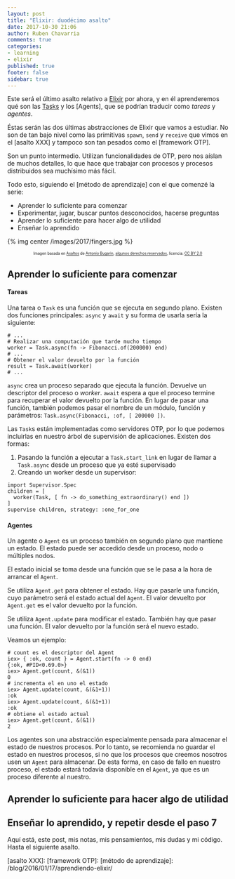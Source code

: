 ```yaml
---
layout: post
title: "Elixir: duodécimo asalto"
date: 2017-10-30 21:06
author: Ruben Chavarria
comments: true
categories: 
- learning
- elixir
published: true
footer: false
sidebar: true
---
```


Este será el último asalto relativo a [Elixir] por ahora, y en él aprenderemos qué son las [Tasks] y los [Agents], que se podrían traducir como *tareas* y *agentes*. 

Éstas serán las dos últimas abstracciones de Elixir que vamos a estudiar. No son de tan bajo nivel como las primitivas `spawn`, `send` y `receive` que vimos en el [asalto XXX] y tampoco son tan pesados como el [framework OTP].

Son un punto intermedio. Utilizan funcionalidades de OTP, pero nos aíslan de muchos detalles, lo que hace que trabajar con procesos y procesos distribuidos sea muchísimo más fácil.

Todo esto, siguiendo el [método de aprendizaje] con el que comenzé la serie:

- Aprender lo suficiente para comenzar
- Experimentar, jugar, buscar puntos desconocidos, hacerse preguntas
- Aprender lo suficiente para hacer algo de utilidad
- Enseñar lo aprendido

{% img center /images/2017/fingers.jpg %}

<div style="text-align: center">
  <span style="font-size: 60%">
Imagen basada en <a href="https://flic.kr/p/9cXZUG">Asaltos</a> de <a href="https://www.flickr.com/photos/antoniobugarin/">Antonio Bugarin</a>, <a href="https://creativecommons.org/licenses/by/2.0/">algunos derechos reservados</a>, licencia: <a href="https://creativecommons.org/licenses/by/2.0/">CC BY 2.0</a>
  </span>
</div>

<!-- more -->

## Aprender lo suficiente para comenzar

#### Tareas

Una tarea o `Task` es una función que se ejecuta en segundo plano. Existen dos funciones principales: `async` y `await` y su forma de usarla sería la siguiente:

```
# ...
# Realizar una computación que tarde mucho tiempo
worker = Task.async(fn -> Fibonacci.of(200000) end)
# ...
# Obtener el valor devuelto por la función
result = Task.await(worker)
# ...
```

`async` crea un proceso separado que ejecuta la función. Devuelve un descriptor del proceso o *worker*. `await` espera a que el proceso termine para recuperar el valor devuelto por la función. En lugar de pasar una función, también podemos pasar el nombre de un módulo, función y parámetros: `Task.async(Fibonacci, :of, [ 200000 ])`.

Las `Task`s están implementadas como servidores OTP, por lo que podemos incluirlas en nuestro árbol de supervisión de aplicaciones. Existen dos formas:

1. Pasando la función a ejecutar a `Task.start_link` en lugar de llamar a `Task.async` desde un proceso que ya esté supervisado
2. Creando un worker desde un supervisor:

```
import Supervisor.Spec
children = [
  worker(Task, [ fn -> do_something_extraordinary() end ])
]
supervise children, strategy: :one_for_one
```

#### Agentes

Un agente o `Agent` es un proceso también en segundo plano que mantiene un estado. El estado puede ser accedido desde un proceso, nodo o múltiples nodos.

El estado inicial se toma desde una función que se le pasa a la hora de arrancar el `Agent`.

Se utiliza `Agent.get` para obtener el estado. Hay que pasarle una función, cuyo parámetro será el estado actual del `Agent`. El valor devuelto por `Agent.get` es el valor devuelto por la función.

Se utiliza `Agent.update` para modificar el estado. También hay que pasar una función. El valor devuelto por la función será el nuevo estado.

Veamos un ejemplo:

```
# count es el descriptor del Agent
iex> { :ok, count } = Agent.start(fn -> 0 end)
{:ok, #PID<0.69.0>}
iex> Agent.get(count, &(&1))
0            
# incrementa el en uno el estado
iex> Agent.update(count, &(&1+1))
:ok          
iex> Agent.update(count, &(&1+1))
:ok          
# obtiene el estado actual
iex> Agent.get(count, &(&1))
2
```

Los agentes son una abstracción especialmente pensada para almacenar el estado de nuestros procesos. Por lo tanto, se recomienda no guardar el estado en nuestros procesos, si no que los procesos que creemos nosotros usen un `Agent` para almacenar. De esta forma, en caso de fallo en nuestro proceso, el estado estará todavía disponible en el `Agent`, ya que es un proceso diferente al nuestro.

## Aprender lo suficiente para hacer algo de utilidad

## Enseñar lo aprendido, y repetir desde el paso 7

Aquí está, este post, mis notas, mis pensamientos, mis dudas y mi código. Hasta
el siguiente asalto.

[Elixir]: http://elixir-lang.org/
[Tasks]: 
[Agents]: 
[asalto XXX]: 
[framework OTP]: 
[método de aprendizaje]: /blog/2016/01/17/aprendiendo-elixir/

